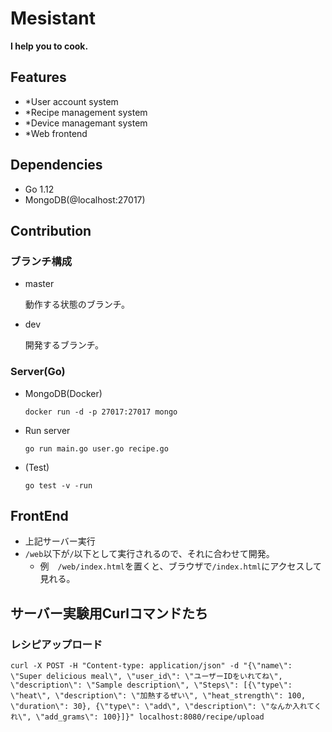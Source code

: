 # Mesistant

**I help you to cook.**

## Features

- \*User account system
- \*Recipe management system
- \*Device managemant system
- \*Web frontend

## Dependencies

- Go 1.12
- MongoDB(@localhost:27017)

## Contribution

### ブランチ構成

- master

  動作する状態のブランチ。

- dev

  開発するブランチ。

### Server(Go)

- MongoDB(Docker)

  `docker run -d -p 27017:27017 mongo`

- Run server

  `go run main.go user.go recipe.go`

- (Test)

  `go test -v -run`



## FrontEnd

- 上記サーバー実行
- `/web`以下が`/`以下として実行されるので、それに合わせて開発。
  - 例　`/web/index.html`を置くと、ブラウザで`/index.html`にアクセスして見れる。

## サーバー実験用Curlコマンドたち
### レシピアップロード
`curl -X POST -H "Content-type: application/json" -d "{\"name\": \"Super delicious meal\", \"user_id\": \"ユーザーIDをいれてね\", \"description\": \"Sample description\", \"Steps\": [{\"type\": \"heat\", \"description\": \"加熱するぜい\", \"heat_strength\": 100, \"duration\": 30}, {\"type\": \"add\", \"description\": \"なんか入れてくれ\", \"add_grams\": 100}]}" localhost:8080/recipe/upload`
